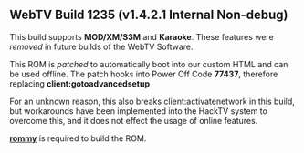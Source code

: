 ## WebTV Build 1235 (v1.4.2.1 Internal Non-debug)

This build supports **MOD/XM/S3M** and **Karaoke**. These features were *removed* in future builds of the WebTV Software.

This ROM is *patched* to automatically boot into our custom HTML and can be used offline. The patch hooks into Power Off Code **77437**, therefore replacing **client:gotoadvancedsetup**

For an unknown reason, this also breaks client:activatenetwork in this build, but workarounds have been implemented into the HackTV system to overcome this, and it does not effect the usage of online features.

**[rommy](https://github.com/wtvemac/rommy)** is required to build the ROM.
